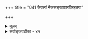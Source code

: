 +++
title = "041 कैवल्यं नैकसङ्ख्यापरविरहतया"

+++
<details><summary>मूलम्</summary>

कैवल्यं नैकसंख्यापरविरहतया नापि मुख्यान्यभावौ सङ्घातैक्यं तु राशिक्रममवयवि तु प्राङ्निरस्तं ततोऽन्यत् ।  
तेनासङ्घातरूपे क्वचन निरुपधिः स्यादसावेकसंख्या स्वाधारैकायुरेषा परमुपचरिता सेयमद्रव्यवर्गे ॥ ४१ ॥
</details>

<details><summary>सर्वाङ्कषटीका - ४१</summary>

एकत्वं कीदृशमिति शोधयति - कैवल्यमित्यादि । 'मुख्यान्यकेवलेष्वेकम् ' 'एके मुख्यान्यकेवलाः' इति कोशः । तत्र एकत्वसंख्या कैवल्यं **न** = ' केवलं राम इदं कर्तुं समर्थः' इत्यादिप्रयोगात् कैवल्यरूपम् एकत्वं न । **परविरहतया** = इतरनिवृत्तिरूपतया **एकसंख्या** = एकत्वसंख्या हि भावरूपा । मुख्यान्यभावौ **न** = मुख्यत्वरूपं वा अन्यत्वरूपं वा न । 'एकं स्थानं दर्शनीयमस्ति' इत्यादौ प्राधान्यविवक्षया एकपदप्रयोगात् एकत्वं प्राधान्यरूपं न । 'एको घटः' इत्यादौ तादृशार्थाभावात् । एवम् ‘मनस्यन्यत् वचस्यन्यत् कर्मण्यन्यत् दुरात्मनाम्' इति स्थाने 'मनस्येकं वचस्येकं कर्मण्येकं दुरात्मनाम्' इत्यपि प्रयोगात् – **एकम्** = अन्यत्वरूपं न, यतः केवलान्वयिरूपं ह्येकत्वं सर्वत्र भावरूपं दृष्टम् । 'एका सेना' इत्यादौ एकपदप्रयोगात् योधसंघात इत्यर्थात् एकत्वं संघातरूपं तु **राशिक्रमम्** = राशौ - 'एको धान्यराशिः' इत्यादौ यो क्रमः, तमनुसरति । एतत्सर्वमौपचारिकमिति सर्वे जानन्ति । ततः संघातात् **अन्यत्** = अतिरिक्तम् 'एको घटः' इत्यादौ संघातातिरिक्तं अवयवि तु **प्राक्** = पूर्वमेव (जड. 20) निरस्तम् । **तेन** =एवमेषां प्रयोगाणामौपचारिकत्वात् एतत्सर्वविलक्षणा **एकसंख्या** = एकत्वाख्यः मुख्यसंख्या- पदार्थः **असंघातरूपे** =पूर्वोक्तस्थलविलक्षणे **क्वचन** = कुत्रचित् **निरुपधिः=अनौपचारिकः** =सहजः स्यात् । निरवयवे परमाण्वादौ सा संख्या स्वीकार्येति सर्वार्थसिद्धिः । 'परमाण्वादौ' इत्यत्रादिना प्रत्येकस्वात्मग्रहणम् । न हि कस्यापि स्वात्मनि 'अहमेकः, उत द्वौ' इति संशयो भवति । तत्रैव संख्यारूपं मुख्यमेक- 



402. 

729 

[ एकत्वस्वरूपे मतभेदः ] 

ऐक्यं स्वाभेदमाहुः कतिचन, न भिदाऽस्त्येकमेवेति दृष्टेः भेदादृष्ट्यैक्यमोहस्तदिति च वचनं तत्र तत्राभ्युपेतम् । अन्ये त्वेतत् स्वसत्त्वं विदुरितरसमुच्चित्यवस्थानुवृत्तं 

तत्पक्षेऽपि स्वरूपादधिकमिदमिह द्वित्वमोहादिसिद्धेः ॥42॥ 



त्वम् । परमात्मन्यपि ' एको देवः' इत्यादिशास्त्रात् । न च परमाणोर्निराकृतत्वात् (जड. 18) कथं तत्रैकत्वसंख्या कथ्यत इति प्रष्टव्यम्, वैशेषिकसंमतपरमाणोरेव निराकरणात् । 'विश्रमस्त्वस्तु दृष्टे' इत्येव तत्रोपसंहारात् । परन्तु तस्यापि सृज्यत्वादनित्यत्वमिति विशेषः । अत एव - **एषा** = संख्या **स्वाधारैकायुः** = तस्या आधारानुगुणा, परमाणुगता अनित्यापि, आत्मगता तु नित्या । **परम्** = परं तु **सेयम्** = एकत्वसंख्या अद्रव्यवर्गे **उपचरिता** = औपचारिकी, अद्रव्ये अद्रव्यस्य सत्त्वासंभवात् - गुणे गुणानङ्गीकारात् ॥ 

मुख्यैकत्वस्य विषये प्रोक्ता लोकायतक्रमात् । न्यायभाष्ये प्रक्रिया तु द्रष्टव्या विमत्सरैः ॥ वात्स्यायनस्य मेधायाः भाषाया वा विजृंभणम् । दृष्ट्वा स्वात्मा शिक्षणीयः हिताय श्रेयसे तथा ॥ वेदान्तदृष्टिरन्या स्यात् अन्या लौकायती तथा । सांकर्यं नैव कर्तव्यं शास्त्रयोरुभयोरपि ॥ कालस्स तु गतः पूर्वः, नूतनः काल आगतः । कालस्यानुगुणं चिन्त्यं संकेतानुगुणं न च ॥ अणूनां परिमाणादिस्वरूपविषये बुधैः । नव्यविज्ञानिमूर्धन्यैः पराक्रान्तं च पश्यत ॥ तत्कालसदृशं प्रोक्तमाचार्यैरिति भाव्यताम् । कूपकूर्मनिभा न स्मो वयमित्यपि चिन्त्यताम् ॥ सत्यं नैकविधं प्रोक्तं सिद्धान्ते स्मर्यतां सदा । अबाधितं स्यात्सत्यं तत् तारतम्येन वर्तते ॥ एकं स्यात्परमं सत्यमितरत्त्ववरं भवेत् । सत्यस्य सत्यं त्वित्यादि श्रुतिरेवाह पश्यत ॥ हृदि द्रोहो न कर्तव्यः कदापि विबुधैः क्वचित् । राजते यत्र भगवान् सर्वसाक्षी सदैव नः ॥ ४१ ॥
</details>
